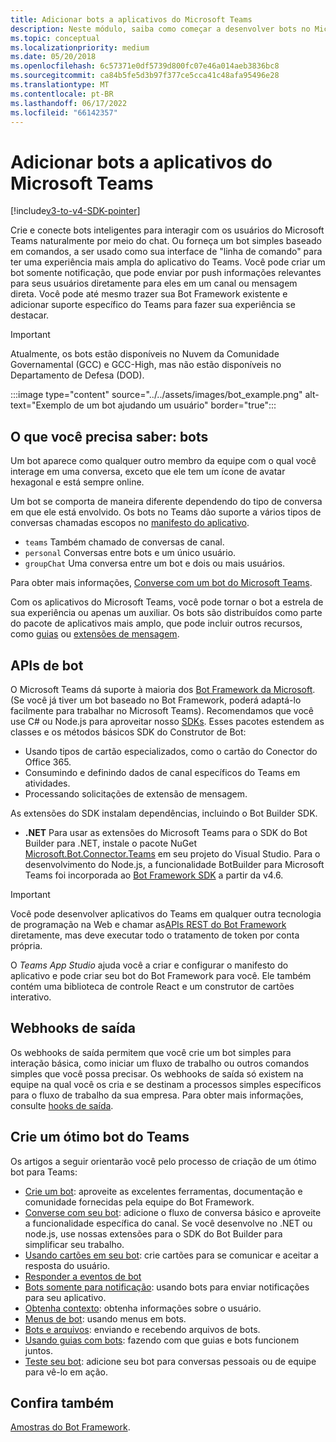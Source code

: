 ```yaml
---
title: Adicionar bots a aplicativos do Microsoft Teams
description: Neste módulo, saiba como começar a desenvolver bots no Microsoft Teams e quais são todos os requisitos para adicionar um bot no Teams
ms.topic: conceptual
ms.localizationpriority: medium
ms.date: 05/20/2018
ms.openlocfilehash: 6c57371e0df5739d800fc07e46a014aeb3836bc8
ms.sourcegitcommit: ca84b5fe5d3b97f377ce5cca41c48afa95496e28
ms.translationtype: MT
ms.contentlocale: pt-BR
ms.lasthandoff: 06/17/2022
ms.locfileid: "66142357"
---
```

# <a name="add-bots-to-microsoft-teams-apps"></a>Adicionar bots a aplicativos do Microsoft Teams

[!include[v3-to-v4-SDK-pointer](~/includes/v3-to-v4-pointer-bots.md)]

Crie e conecte bots inteligentes para interagir com os usuários do Microsoft Teams naturalmente por meio do chat. Ou forneça um bot simples baseado em comandos, a ser usado como sua interface de "linha de comando" para ter uma experiência mais ampla do aplicativo do Teams. Você pode criar um bot somente notificação, que pode enviar por push informações relevantes para seus usuários diretamente para eles em um canal ou mensagem direta. Você pode até mesmo trazer sua Bot Framework existente e adicionar suporte específico do Teams para fazer sua experiência se destacar.

> [!IMPORTANT]
> Atualmente, os bots estão disponíveis no Nuvem da Comunidade Governamental (GCC) e GCC-High, mas não estão disponíveis no Departamento de Defesa (DOD).

:::image type="content" source="../../assets/images/bot_example.png" alt-text="Exemplo de um bot ajudando um usuário" border="true":::

## <a name="what-you-need-to-know-bots"></a>O que você precisa saber: bots

Um bot aparece como qualquer outro membro da equipe com o qual você interage em uma conversa, exceto que ele tem um ícone de avatar hexagonal e está sempre online.

Um bot se comporta de maneira diferente dependendo do tipo de conversa em que ele está envolvido. Os bots no Teams dão suporte a vários tipos de conversas chamadas escopos no [manifesto do aplicativo](~/resources/schema/manifest-schema.md).

* `teams` Também chamado de conversas de canal.
* `personal` Conversas entre bots e um único usuário.
* `groupChat` Uma conversa entre um bot e dois ou mais usuários.

Para obter mais informações, [Converse com um bot do Microsoft Teams](~/resources/bot-v3/bot-conversations/bots-conversations.md).

Com os aplicativos do Microsoft Teams, você pode tornar o bot a estrela de sua experiência ou apenas um auxiliar. Os bots são distribuídos como parte do pacote de aplicativos mais amplo, que pode incluir outros recursos, como [guias](~/tabs/what-are-tabs.md) ou [extensões de mensagem](~/messaging-extensions/what-are-messaging-extensions.md).

## <a name="bot-apis"></a>APIs de bot

O Microsoft Teams dá suporte à maioria dos [Bot Framework da Microsoft](https://dev.botframework.com/). (Se você já tiver um bot baseado no Bot Framework, poderá adaptá-lo facilmente para trabalhar no Microsoft Teams). Recomendamos que você use C# ou Node.js para aproveitar nosso [SDKs](/microsoftteams/platform/#pivot=sdk-tools). Esses pacotes estendem as classes e os métodos básicos SDK do Construtor de Bot:

* Usando tipos de cartão especializados, como o cartão do Conector do Office 365.
* Consumindo e definindo dados de canal específicos do Teams em atividades.
* Processando solicitações de extensão de mensagem.

As extensões do SDK instalam dependências, incluindo o Bot Builder SDK.

* **.NET** Para usar as extensões do Microsoft Teams para o SDK do Bot Builder para .NET, instale o pacote NuGet [Microsoft.Bot.Connector.Teams](https://www.nuget.org/packages/Microsoft.Bot.Connector.Teams) em seu projeto do Visual Studio. Para o desenvolvimento do Node.js, a funcionalidade BotBuilder para Microsoft Teams foi incorporada ao [Bot Framework SDK](https://github.com/microsoft/botframework-sdk) a partir da v4.6.

> [!IMPORTANT]
> Você pode desenvolver aplicativos do Teams em qualquer outra tecnologia de programação na Web e chamar as[APIs REST do Bot Framework](/bot-framework/rest-api/bot-framework-rest-overview) diretamente, mas deve executar todo o tratamento de token por conta própria.

O *Teams App Studio* ajuda você a criar e configurar o manifesto do aplicativo e pode criar seu bot do Bot Framework para você. Ele também contém uma biblioteca de controle React e um construtor de cartões interativo.

## <a name="outgoing-webhooks"></a>Webhooks de saída

Os webhooks de saída permitem que você crie um bot simples para interação básica, como iniciar um fluxo de trabalho ou outros comandos simples que você possa precisar. Os webhooks de saída só existem na equipe na qual você os cria e se destinam a processos simples específicos para o fluxo de trabalho da sua empresa. Para obter mais informações, consulte [hooks de saída](~/webhooks-and-connectors/how-to/add-outgoing-webhook.md).

## <a name="build-a-great-teams-bot"></a>Crie um ótimo bot do Teams

Os artigos a seguir orientarão você pelo processo de criação de um ótimo bot para Teams:

* [Crie um bot](~/resources/bot-v3/bots-create.md): aproveite as excelentes ferramentas, documentação e comunidade fornecidas pela equipe do Bot Framework.
* [Converse com seu bot](~/resources/bot-v3/bot-conversations/bots-conversations.md): adicione o fluxo de conversa básico e aproveite a funcionalidade específica do canal. Se você desenvolve no .NET ou node.js, use nossas extensões para o SDK do Bot Builder para simplificar seu trabalho.
* [Usando cartões em seu bot](~/resources/bot-v3/bots-cards.md): crie cartões para se comunicar e aceitar a resposta do usuário.
* [Responder a eventos de bot](~/resources/bot-v3/bots-notifications.md)
* [Bots somente para notificação](~/resources/bot-v3/bots-notification-only.md): usando bots para enviar notificações para seu aplicativo.
* [Obtenha contexto](~/resources/bot-v3/bots-context.md): obtenha informações sobre o usuário.
* [Menus de bot](~/resources/bot-v3/bots-menus.md): usando menus em bots.
* [Bots e arquivos](~/resources/bot-v3/bots-files.md): enviando e recebendo arquivos de bots.
* [Usando guias com bots](~/resources/bot-v3/bots-with-tabs.md): fazendo com que guias e bots funcionem juntos.
* [Teste seu bot](~/resources/bot-v3/bots-test.md): adicione seu bot para conversas pessoais ou de equipe para vê-lo em ação.

## <a name="see-also"></a>Confira também

[Amostras do Bot Framework](https://github.com/Microsoft/BotBuilder-Samples/blob/master/README.md).
